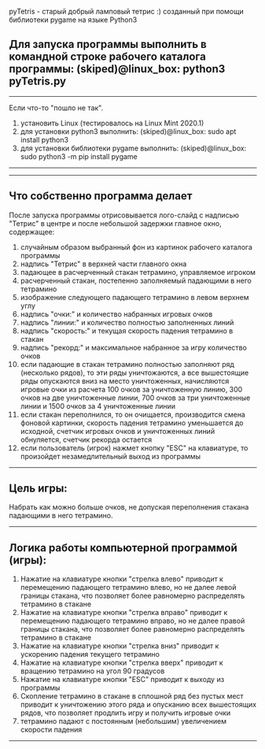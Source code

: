 pyTetris - старый добрый ламповый тетрис :)
созданный при помощи библиотеки pygame на языке Python3

Для запуска программы выполнить в командной строке
рабочего каталога программы:
  (skiped)@linux_box: python3 pyTetris.py
------------------------------------------------------

------------------------------------------------------
Если что-то "пошло не так".
1) установить Linux (тестировалось на Linux Mint 2020.1)
2) для установки python3 выполнить:
    (skiped)@linux_box: sudo apt install python3
3) для установки библиотеки pygame выполнить:
   (skiped)@linux_box: sudo python3 -m pip install pygame
------------------------------------------------------

------------------------------------------------------
Что собственно программа делает
------------------------------------------------------
После запуска программы отрисовывается лого-слайд с надписью "Тетрис"
в центре и после небольшой задержки главное окно, содержащее:
1) случайным образом выбранный фон из картинок рабочего каталога программы
2) надпись "Тетрис" в верхней части главного окна
3) падающее в расчерченный стакан тетрамино, управляемое игроком
4) расчерченный стакан, постепенно заполняемый падающими в него тетрамино
5) изображение следующего падающего тетрамино в левом верхнем углу
6) надпись "очки:" и количество набранных игровых очков
7) надпись "линии:" и количество полностью заполненных линий
8) надпись "скорость:" и текущая скорость падения тетрамино в стакан
9) надпись "рекорд:" и максимальное набранное за игру количество очков
10) если падающие в стакан тетрамино полностью заполняют ряд (несколько
    рядов), то эти ряды уничтожаются, а все вышестоящие ряды опускаются вниз
    на место уничтоженных, начисляются игровые очки из расчета 100 очков
    за уничтоженную линию, 300 очков на две уничтоженные линии,
    700 очков за три уничтоженные линии и 1500 очков за 4 уничтоженные линии
11) если стакан переполнился, то он очищается, производится смена фоновой
    картинки, скорость падения тетрамино уменьшается до исходной,
    счетчик игровых очков и уничтоженных линий обнуляется, счетчик рекорда
    остается
12) если пользователь (игрок) нажмет кнопку "ESC" на клавиатуре, то
    произойдет незамедлительный выход из программы

------------------------------------------------------
Цель игры:
------------------------------------------------------
Набрать как можно больше очков, не допуская переполнения стакана
падающими в него тетрамино.

------------------------------------------------------
Логика работы компьютерной программой (игры):
------------------------------------------------------
1) Нажатие на клавиатуре кнопки "стрелка влево" приводит к перемещению
   падающего тетрамино влево, но не далее левой границы стакана, что
   позволяет более равномерно распределять тетрамино в стакане
2) Нажатие на клавиатуре кнопки "стрелка вправо" приводит к перемещению
   падающего тетрамино вправо, но не далее правой границы стакана, что
   позволяет более равномерно распределять тетрамино в стакане
3) Нажатие на клавиатуре кнопки "стрелка вниз" приводит к ускорению
   падения текущего тетрамино
4) Нажатие на клавиатуре кнопки "стрелка вверх" приводит к вращению
   тетрамино на угол 90 градусов
5) Нажатие на клавиатуре кнопки "ESC" приводит к выходу из программы
6) Скопление тетрамино в стакане в сплошной ряд без пустых мест
   приводит к уничтожению этого ряда и опусканию всех вышестоящих рядов,
   что позволяет продлить игру и получить игровые очки
7) тетрамино падают с постоянным (небольшим) увеличением скорости падения
------------------------------------------------------


